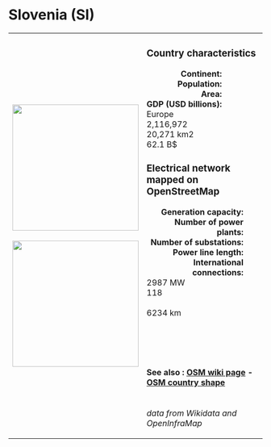 # Slovenia (SI)

<table width="90%">
<tr>
<td>
<img src="http://commons.wikimedia.org/wiki/Special:FilePath/Flag%20of%20Slovenia.svg" width="250">
<br><br>
<img src="http://commons.wikimedia.org/wiki/Special:FilePath/EU-Slovenia.svg" width="250"></td>
<td>
<h3>Country characteristics</h3>
<div style="display: inline-block;text-align:right;margin-right:30px;font-weight: bold;">
Continent:<br>Population:<br>Area:<br>GDP (USD billions):
</div>
<div style="display: inline-block;">
Europe<br>2,116,972<br>20,271 km2<br>62.1 B$
</div>
<h3>Electrical network mapped on OpenStreetMap</h3>
<div style="display: inline-block;text-align:right;margin-right:30px;font-weight: bold;">Generation capacity:<br>
Number of power plants:<br>
Number of substations:<br>
Power line length:<br>
International connections:<br>
</div>
<div style="display: inline-block;">2987 MW<br>
118<br>
<br>
6234 km<br>
<br>
</div>

<br><br><h4>See also :
<a href="https://wiki.openstreetmap.org/wiki/Power_networks/Slovenia" target="_blank">OSM wiki page</a> -
<a href="https://openstreetmap.org/relation/218657" target="_blank">OSM country shape</a>
</h4>

<br><i>data from Wikidata and OpenInfraMap</i>
</td>
</tr>
</table>




